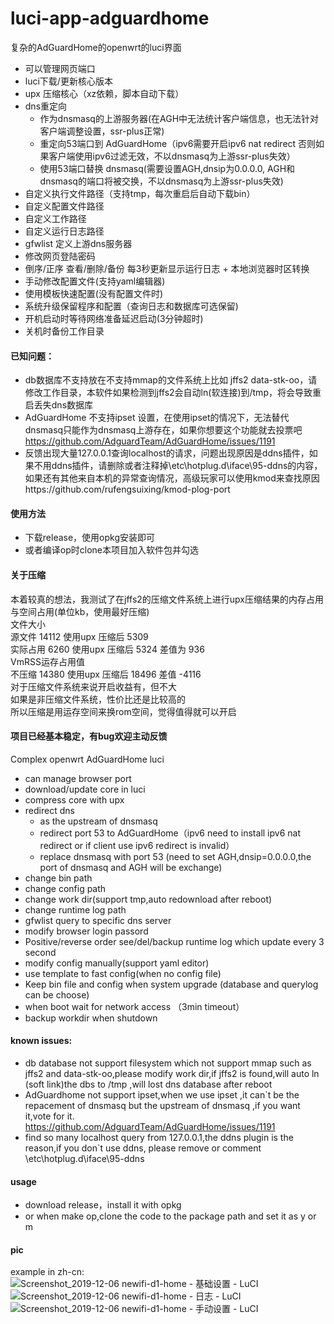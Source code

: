 # luci-app-adguardhome
复杂的AdGuardHome的openwrt的luci界面

 - 可以管理网页端口
 - luci下载/更新核心版本
 - upx 压缩核心（xz依赖，脚本自动下载）
 - dns重定向
   - 作为dnsmasq的上游服务器(在AGH中无法统计客户端信息，也无法针对客户端调整设置，ssr-plus正常)
   - 重定向53端口到 AdGuardHome（ipv6需要开启ipv6 nat redirect 否则如果客户端使用ipv6过滤无效，不以dnsmasq为上游ssr-plus失效）
   - 使用53端口替换 dnsmasq(需要设置AGH,dnsip为0.0.0.0, AGH和dnsmasq的端口将被交换，不以dnsmasq为上游ssr-plus失效)
 - 自定义执行文件路径（支持tmp，每次重启后自动下载bin）
 - 自定义配置文件路径
 - 自定义工作路径
 - 自定义运行日志路径
 - gfwlist 定义上游dns服务器
 - 修改网页登陆密码
 - 倒序/正序 查看/删除/备份 每3秒更新显示运行日志 + 本地浏览器时区转换
 - 手动修改配置文件(支持yaml编辑器)
 - 使用模板快速配置(没有配置文件时)
 - 系统升级保留程序和配置（查询日志和数据库可选保留)
 - 开机启动时等待网络准备延迟启动(3分钟超时)
 - 关机时备份工作目录
#### 已知问题：
 - db数据库不支持放在不支持mmap的文件系统上比如 jffs2 data-stk-oo，请修改工作目录，本软件如果检测到jffs2会自动ln(软连接)到/tmp，将会导致重启丢失dns数据库
 - AdGuardHome 不支持ipset 设置，在使用ipset的情况下，无法替代dnsmasq只能作为dnsmasq上游存在，如果你想要这个功能就去投票吧<br>
 https://github.com/AdguardTeam/AdGuardHome/issues/1191
 - 反馈出现大量127.0.0.1查询localhost的请求，问题出现原因是ddns插件，如果不用ddns插件，请删除或者注释掉\etc\hotplug.d\iface\95-ddns的内容，如果还有其他来自本机的异常查询情况，高级玩家可以使用kmod来查找原因https://github.com/rufengsuixing/kmod-plog-port
#### 使用方法
 - 下载release，使用opkg安装即可
 - 或者编译op时clone本项目加入软件包并勾选
#### 关于压缩
本着较真的想法，我测试了在jffs2的压缩文件系统上进行upx压缩结果的内存占用与空间占用(单位kb，使用最好压缩)<br>
文件大小<br>
源文件   14112 使用upx 压缩后 5309 <br>
实际占用 6260  使用upx 压缩后 5324 差值为 936<br>
VmRSS运存占用值<br>
不压缩   14380 使用upx 压缩后 18496 差值 -4116 <br>
对于压缩文件系统来说开启收益有，但不大<br>
如果是非压缩文件系统，性价比还是比较高的<br>
所以压缩是用运存空间来换rom空间，觉得值得就可以开启
#### 项目已经基本稳定，有bug欢迎主动反馈

Complex openwrt AdGuardHome luci

 - can manage browser port
 - download/update core in luci
 - compress core with upx
 - redirect dns
   - as the upstream of dnsmasq
   - redirect port 53 to AdGuardHome（ipv6 need to install ipv6 nat redirect or  if client use ipv6 redirect is invalid）
   - replace dnsmasq with port 53 (need to set AGH,dnsip=0.0.0.0,the port of dnsmasq and AGH will be exchange)
 - change bin path
 - change config path
 - change work dir(support tmp,auto redownload after reboot)
 - change runtime log path
 - gfwlist query to specific dns server
 - modify browser login passord
 - Positive/reverse order see/del/backup runtime log which update every 3 second
 - modify config manually(support yaml editor)
 - use template to fast config(when no config file)
 - Keep bin file and config when system upgrade (database and querylog can be choose) 
 - when boot wait for network access （3min timeout）
 - backup workdir when shutdown
#### known issues:
 - db database not support filesystem which not support mmap such as jffs2 and data-stk-oo,please modify work dir,if jffs2 is found,will auto ln (soft link)the dbs to /tmp ,will lost dns database after reboot
 - AdGuardhome not support ipset,when we use ipset ,it can\`t be the repacement of dnsmasq but the upstream of dnsmasq ,if you want it,vote for it.<br>
 https://github.com/AdguardTeam/AdGuardHome/issues/1191<br>
 - find so many localhost query from 127.0.0.1,the ddns plugin is the reason,if you don\`t use ddns, please remove or comment \etc\hotplug.d\iface\95-ddns
#### usage
 - download release，install it with opkg
 - or when make op,clone the code to the package path and set it as y or m

#### pic
example in zh-cn:<br>
![Screenshot_2019-12-06 newifi-d1-home - 基础设置 - LuCI](https://user-images.githubusercontent.com/22387141/70305470-74372a00-183f-11ea-80fd-6fd96262c789.png)
![Screenshot_2019-12-06 newifi-d1-home - 日志 - LuCI](https://user-images.githubusercontent.com/22387141/70305550-a8aae600-183f-11ea-92c7-eb1e085143f5.png)
![Screenshot_2019-12-06 newifi-d1-home - 手动设置 - LuCI](https://user-images.githubusercontent.com/22387141/70305555-ab0d4000-183f-11ea-87c2-22315891b4c4.png)
